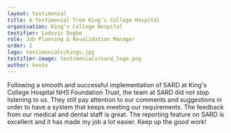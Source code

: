 ```yaml
---
layout: testimonial
title: A Testimonial from King's College Hospital
organisation: King's College Hospital
testifier: Ludovic Dogbe
role: Job Planning & Revalidation Manager
order: 2
logo: testimonials/kings.jpg
testifier-image: testimonials/sard_logo.png
author: kevin
---
```


Following a smooth and successful implementation of SARD at King's College Hospital NHS Foundation Trust, the team at SARD did not stop listening to us. They still pay attention to our  comments and suggestions in order to have a system that keeps meeting our requirements. The feedback from our medical and dental staff is great. The reporting feature on SARD is excellent and it has made my job a lot easier. Keep up the good work!


